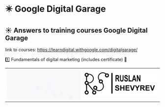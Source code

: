 # :eight_pointed_black_star: Google Digital Garage

## :sunny: Answers to training courses Google Digital Garage

link to courses:
https://learndigital.withgoogle.com/digitalgarage/

:one: Fundamentals of digital marketing (includes certificate) :scroll:

<table>
  <tr>
    <td valign="center" width="49%"><img src="https://github.com/Ruslan-Shevyrev/Ruslan-Shevyrev/blob/main/logoRS/logo_mini.gif" title="logo"></td>
    <td valign="center" width="49%"><img src="https://github.com/Ruslan-Shevyrev/Ruslan-Shevyrev/blob/main/logoRS/logoRS_FULL.png" title="RuslanShevyrev"></td>
  </tr>
</table>